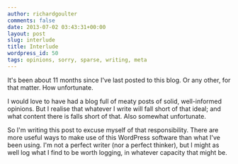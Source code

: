 ```yaml
---
author: richardgoulter
comments: false
date: 2013-07-02 03:43:31+00:00
layout: post
slug: interlude
title: Interlude
wordpress_id: 50
tags: opinions, sorry, sparse, writing, meta
---
```


It's been about 11 months since I've last posted to this blog. Or any other, for that matter.
How unfortunate.

I would love to have had a blog full of meaty posts of solid, well-informed opinions.
But I realise that whatever I write will fall short of that ideal; and what content there is falls short of that.
Also somewhat unfortunate.

So I'm writing this post to excuse myself of that responsibility. There are more useful ways to make use of this WordPress software than what I've been using.
I'm not a perfect writer (nor a perfect thinker), but I might as well log what I find to be worth logging, in whatever capacity that might be.

